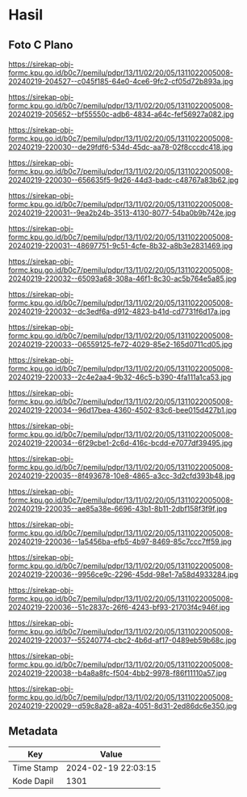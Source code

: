 # Hasil

## Foto C Plano

https://sirekap-obj-formc.kpu.go.id/b0c7/pemilu/pdpr/13/11/02/20/05/1311022005008-20240219-204527--c045f185-64e0-4ce6-9fc2-cf05d72b893a.jpg

https://sirekap-obj-formc.kpu.go.id/b0c7/pemilu/pdpr/13/11/02/20/05/1311022005008-20240219-205652--bf55550c-adb6-4834-a64c-fef56927a082.jpg

https://sirekap-obj-formc.kpu.go.id/b0c7/pemilu/pdpr/13/11/02/20/05/1311022005008-20240219-220030--de29fdf6-534d-45dc-aa78-02f8cccdc418.jpg

https://sirekap-obj-formc.kpu.go.id/b0c7/pemilu/pdpr/13/11/02/20/05/1311022005008-20240219-220030--656635f5-9d26-44d3-badc-c48767a83b62.jpg

https://sirekap-obj-formc.kpu.go.id/b0c7/pemilu/pdpr/13/11/02/20/05/1311022005008-20240219-220031--9ea2b24b-3513-4130-8077-54ba0b9b742e.jpg

https://sirekap-obj-formc.kpu.go.id/b0c7/pemilu/pdpr/13/11/02/20/05/1311022005008-20240219-220031--48697751-9c51-4cfe-8b32-a8b3e2831469.jpg

https://sirekap-obj-formc.kpu.go.id/b0c7/pemilu/pdpr/13/11/02/20/05/1311022005008-20240219-220032--65093a68-308a-46f1-8c30-ac5b764e5a85.jpg

https://sirekap-obj-formc.kpu.go.id/b0c7/pemilu/pdpr/13/11/02/20/05/1311022005008-20240219-220032--dc3edf6a-d912-4823-b41d-cd7731f6d17a.jpg

https://sirekap-obj-formc.kpu.go.id/b0c7/pemilu/pdpr/13/11/02/20/05/1311022005008-20240219-220033--06559125-fe72-4029-85e2-165d0711cd05.jpg

https://sirekap-obj-formc.kpu.go.id/b0c7/pemilu/pdpr/13/11/02/20/05/1311022005008-20240219-220033--2c4e2aa4-9b32-46c5-b390-4fa111a1ca53.jpg

https://sirekap-obj-formc.kpu.go.id/b0c7/pemilu/pdpr/13/11/02/20/05/1311022005008-20240219-220034--96d17bea-4360-4502-83c6-bee015d427b1.jpg

https://sirekap-obj-formc.kpu.go.id/b0c7/pemilu/pdpr/13/11/02/20/05/1311022005008-20240219-220034--6f29cbe1-2c6d-416c-bcdd-e7077df39495.jpg

https://sirekap-obj-formc.kpu.go.id/b0c7/pemilu/pdpr/13/11/02/20/05/1311022005008-20240219-220035--8f493678-10e8-4865-a3cc-3d2cfd393b48.jpg

https://sirekap-obj-formc.kpu.go.id/b0c7/pemilu/pdpr/13/11/02/20/05/1311022005008-20240219-220035--ae85a38e-6696-43b1-8b11-2dbf158f3f9f.jpg

https://sirekap-obj-formc.kpu.go.id/b0c7/pemilu/pdpr/13/11/02/20/05/1311022005008-20240219-220036--1a5456ba-efb5-4b97-8469-85c7ccc7ff59.jpg

https://sirekap-obj-formc.kpu.go.id/b0c7/pemilu/pdpr/13/11/02/20/05/1311022005008-20240219-220036--9956ce9c-2296-45dd-98e1-7a58d4933284.jpg

https://sirekap-obj-formc.kpu.go.id/b0c7/pemilu/pdpr/13/11/02/20/05/1311022005008-20240219-220036--51c2837c-26f6-4243-bf93-21703f4c946f.jpg

https://sirekap-obj-formc.kpu.go.id/b0c7/pemilu/pdpr/13/11/02/20/05/1311022005008-20240219-220037--55240774-cbc2-4b6d-af17-0489eb59b68c.jpg

https://sirekap-obj-formc.kpu.go.id/b0c7/pemilu/pdpr/13/11/02/20/05/1311022005008-20240219-220038--b4a8a8fc-f504-4bb2-9978-f86f11110a57.jpg

https://sirekap-obj-formc.kpu.go.id/b0c7/pemilu/pdpr/13/11/02/20/05/1311022005008-20240219-220029--d59c8a28-a82a-4051-8d31-2ed86dc6e350.jpg


## Metadata

| Key        | Value               |
| ---------- | ------------------- |
| Time Stamp | 2024-02-19 22:03:15 |
| Kode Dapil | 1301                |



